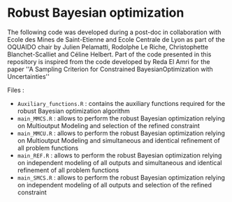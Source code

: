 # Robust Bayesian optimization
The following code was developed during a post-doc in collaboration with Ecole des Mines de Saint-Etienne and Ecole Centrale de Lyon as part of the OQUAIDO chair by Julien Pelamatti, Rodolphe Le Riche, Christophette Blanchet-Scalliet and Céline Helbert.
Part of the code presented in this repository is inspired from the code developed by Reda El Amri for the paper ''A Sampling Criterion for Constrained BayesianOptimization with Uncertainties''

Files :
  - `Auxiliary_functions.R` : contains the auxiliary functions required for the robust Bayesian optimization algorithm
  - `main_MMCS.R` : allows to perform the robust Bayesian optimization relying on Multioutput Modeling and selection of the refined constraint
  - `main_MMCU.R` : allows to perform the robust Bayesian optimization relying on Multioutput Modeling and simultaneous and identical refinement of all problem functions
  - `main_REF.R` : allows to perform the robust Bayesian optimization relying on independent modeling of all outputs and simultaneous and identical refinement of all problem functions
  - `main_SMCS.R` : allows to perform the robust Bayesian optimization relying on independent modeling of all outputs and selection of the refined constraint
